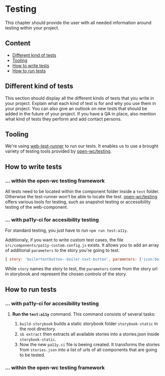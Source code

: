 # Testing

This chapter should provide the user with all needed information around testing within your project.

## Content

- [Different kind of tests](#different-kind-of-tests)
- [Tooling](#tooling)
- [How to write tests](#how-to-write-tests)
- [How to run tests](#how-to-run-tests)

## Different kind of tests

This section should display all the different kinds of tests that you write in your project. Explain what each kind of test is for and why you use them in your project. You can also give an outlook on new tests that should be added in the future of your project. If you have a QA in place, also mention what kind of tests they perform and add contact persons.

## Tooling

We're using [web-test-runner](https://modern-web.dev/docs/test-runner/overview/) to run our tests. It enables us to use a brought variety of testing tools provided by [open-wc/testing](https://open-wc.org/docs/testing/testing-package/).

## How to write tests

### ... within the open-wc testing framework

All tests need to be located within the component folder inside a `test` folder. Otherwise the test-runner won't be able to locate the test. [open-wc/testing](https://open-wc.org/docs/testing/testing-package/) offers various tools for testing, such as snapshot testing or accessibility testing of the web-component.

### ... with pa11y-ci for accesibility testing

For standard testing, you just have to run `npm run test:a11y`.

Additionaly, if you want to write custom test cases, the file `src/components/pa11y-custom.config.js` exists. It allows you to add an array of additional `parameters` to the story you're going to test.

```js
{ story: 'boilertextbutton--boiler-text-button', parameters: ['icon:boilerChevronDownGreen'] }
```

While `story` names the story to test, the `parameters` come from the story url in storybook and represent the chosen controls of the story.

## How to run tests

### ... with pa11y-ci for accesibility testing

1. **Run the `test:a11y`** command. This command consists of several tasks:

   1. `build-storybook` builds a static storybook folder `storybook-static` in the root directory.
   2. `sb extract` then extracts all available stories into a stories.json inside `storybook-static`.
   3. Now the new `pa11y.ci` file is beeing created. It transforms the stories from `stories.json` into a list of urls of all components that are going to be tested.

### ... within the open-wc testing framework

